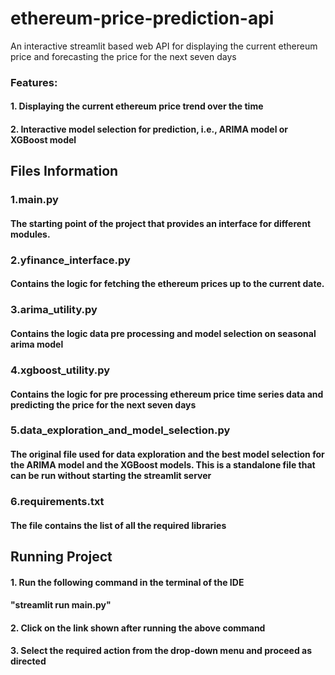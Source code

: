 # ethereum-price-prediction-api
An interactive streamlit based web API for displaying the current ethereum price and forecasting the price for the next seven days

### Features:
#### 1. Displaying the current ethereum price trend over the time 
#### 2. Interactive model selection for prediction, i.e., ARIMA model or XGBoost model

## Files Information
### 1.main.py
#### The starting point of the project that provides an interface for different modules.

### 2.yfinance_interface.py
#### Contains the logic for fetching the ethereum prices up to the current date.

### 3.arima_utility.py
#### Contains the logic data pre processing and model selection on seasonal arima model

### 4.xgboost_utility.py
#### Contains the logic for pre processing ethereum price time series data and predicting the price for the next seven days 

### 5.data_exploration_and_model_selection.py
#### The original file used for data exploration and the best model selection for the ARIMA model and the XGBoost models. This is a standalone file that can be run without starting the streamlit server

### 6.requirements.txt
#### The file contains the list of all the required libraries


## Running Project
#### 1. Run the following command in the terminal of the IDE
####      	"streamlit run main.py"
#### 2. Click on the link shown after running the above command
#### 3. Select the required action from the drop-down menu and proceed as directed
